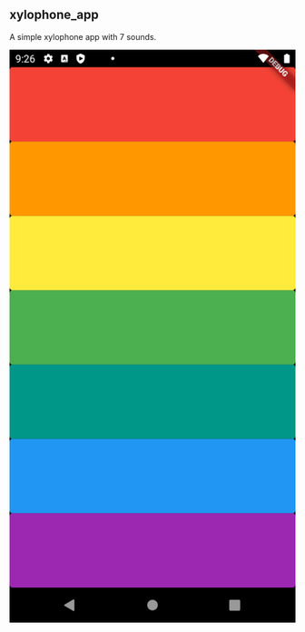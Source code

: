 ## xylophone_app

A simple xylophone app with 7 sounds.

![Finished App](https://github.com/nonsocchi/xylophone_app/blob/master/resources/Finished%20app.png)
